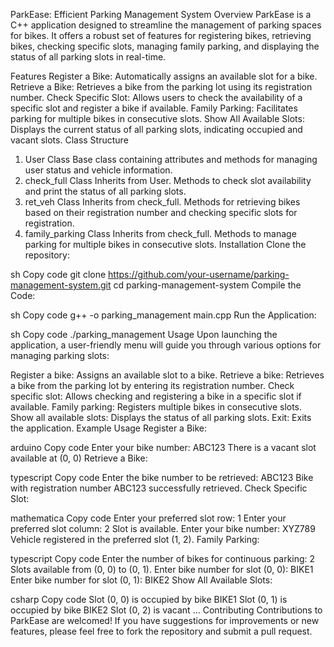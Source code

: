 ParkEase: Efficient Parking Management System
Overview
ParkEase is a C++ application designed to streamline the management of parking spaces for bikes. It offers a robust set of features for registering bikes, retrieving bikes, checking specific slots, managing family parking, and displaying the status of all parking slots in real-time.

Features
Register a Bike: Automatically assigns an available slot for a bike.
Retrieve a Bike: Retrieves a bike from the parking lot using its registration number.
Check Specific Slot: Allows users to check the availability of a specific slot and register a bike if available.
Family Parking: Facilitates parking for multiple bikes in consecutive slots.
Show All Available Slots: Displays the current status of all parking slots, indicating occupied and vacant slots.
Class Structure
1. User Class
Base class containing attributes and methods for managing user status and vehicle information.
2. check_full Class
Inherits from User.
Methods to check slot availability and print the status of all parking slots.
3. ret_veh Class
Inherits from check_full.
Methods for retrieving bikes based on their registration number and checking specific slots for registration.
4. family_parking Class
Inherits from check_full.
Methods to manage parking for multiple bikes in consecutive slots.
Installation
Clone the repository:

sh
Copy code
git clone https://github.com/your-username/parking-management-system.git
cd parking-management-system
Compile the Code:

sh
Copy code
g++ -o parking_management main.cpp
Run the Application:

sh
Copy code
./parking_management
Usage
Upon launching the application, a user-friendly menu will guide you through various options for managing parking slots:

Register a bike: Assigns an available slot to a bike.
Retrieve a bike: Retrieves a bike from the parking lot by entering its registration number.
Check specific slot: Allows checking and registering a bike in a specific slot if available.
Family parking: Registers multiple bikes in consecutive slots.
Show all available slots: Displays the status of all parking slots.
Exit: Exits the application.
Example Usage
Register a Bike:

arduino
Copy code
Enter your bike number: ABC123
There is a vacant slot available at (0, 0)
Retrieve a Bike:

typescript
Copy code
Enter the bike number to be retrieved: ABC123
Bike with registration number ABC123 successfully retrieved.
Check Specific Slot:

mathematica
Copy code
Enter your preferred slot row: 1
Enter your preferred slot column: 2
Slot is available. Enter your bike number: XYZ789
Vehicle registered in the preferred slot (1, 2).
Family Parking:

typescript
Copy code
Enter the number of bikes for continuous parking: 2
Slots available from (0, 0) to (0, 1).
Enter bike number for slot (0, 0): BIKE1
Enter bike number for slot (0, 1): BIKE2
Show All Available Slots:

csharp
Copy code
Slot (0, 0) is occupied by bike BIKE1
Slot (0, 1) is occupied by bike BIKE2
Slot (0, 2) is vacant
...
Contributing
Contributions to ParkEase are welcomed! If you have suggestions for improvements or new features, please feel free to fork the repository and submit a pull request.

